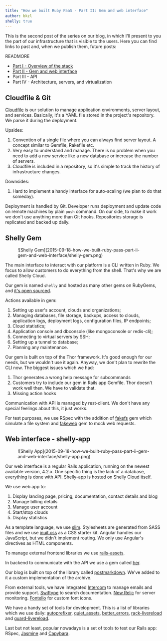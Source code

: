 ```yaml
---
title: "How we built Ruby PaaS - Part II: Gem and web interface"
author: bkzl
shelly: true
---
```


This is the second post of the series on our blog, in which I'll present to you the part of our infrastructure that is visible to the users. Here you can find links to past and, when we publish them, future posts:

READMORE

* [Part I - Overview of the stack][part1]
* [Part II - Gem and web interface][part2]
* Part III - API
* Part IV - Architecture, servers, and virtualization

## Cloudfile & Git

[Cloudfile][cloudfile] is our solution to manage application environments, server layout, and services. Basically, it's a YAML file stored in the project's repository. We parse it during the deployment.

Upsides:

1. Convention of a single file where you can always find server layout. A concept similar to Gemfile, Rakefile etc.
2. Very easy to understand and manage. There is no problem when you need to add a new service like a new database or increase the number of servers.
3. Cloudfile is included in a repository, so it's simple to track the history of infrastructure changes.

Downsides:

1. Hard to implement a handy interface for auto-scaling (we plan to do that someday).

Deployment is handled by Git. Developer runs deployment and update code on remote machines by plain `push` command. On our side, to make it work we don't use anything more than Git hooks. Repositories storage is replicated and backed up daily.

## Shelly Gem

<figure>
  ![Shelly Gem](2015-09-18-how-we-built-ruby-pass-part-ii-gem-and-web-interface/shelly-gem.png)
</figure>
  
The main interface to interact with our platform is a CLI written in Ruby. We focus to allow customers to do everything from the shell. That's why we are called Shelly Cloud.

Our gem is named `shelly` and hosted as many other gems on RubyGems, and [it's open sourced][shelly].

Actions available in gem:

1. Setting up user's account, clouds and organizations;
2. Managing databases, file storage, backups, access to clouds, application logs, deployment logs, configuration files, IP endpoints;
3. Cloud statistics;
4. Application console and dbconsole (like mongoconsole or redis-cli);
5. Connecting to virtual servers by SSH;
6. Setting up a tunnel to database;
7. Planning any maintenance.

Our gem is built on top of the Thor framework. It's good enough for our needs, but we wouldn't use it again. Anyway, we don't plan to rewrite the CLI now. The biggest issues which we had:

1. Thor generates a wrong help message for subcommands
2. Customers try to include our gem in Rails app Gemfile. Thor doesn't work well then. We have to validate that.
3. Missing action hooks

Communication with API is managed by rest-client. We don't have any special feelings about this, it just works.

For test purposes, we use RSpec with the addition of [fakefs][fakefs] gem which simulate a file system and [fakeweb][fakeweb] gem to mock web requests.

## Web interface - shelly-app

<figure>
  ![Shelly App](2015-09-18-how-we-built-ruby-pass-part-ii-gem-and-web-interface/shelly-app.png)
</figure>

Our web interface is a regular Rails application, running on the newest available version, 4.2.x. One specific thing is the lack of a database, everything is done with API. Shelly-app is hosted on Shelly Cloud itself.

We use web app to:

1. Display landing page, pricing, documentation, contact details and blog
2. Manage billing details
3. Manage user account
4. Start/stop clouds
5. Display statistics

As a template language, we use [slim][slim]. Stylesheets are generated from SASS files and we use [inuit.css][inuit] as a CSS starter kit. Angular handles our JavaScript, but we didn't implement routing. We only use Angular's directives as HTML components.

To manage external frontend libraries we use [rails-assets][rails-assets].

In backend to communicate with the API we use a gem called [her][her].

Our blog is built on top of the library called [postmarkdown][postmarkdown]. We've added to it a custom implementation of the archive.

From external tools, we have integrated [Intercom][intercom] to manage emails and provide support. [Swiftype][swiftype] to search documentation. [New Relic][new-relic] for server monitoring. [Fontello][fontello] for custom font icons.

We have a handy set of tools for development. This is a list of libraries which we use daily: [autoprefixer][autoprefixer], [quiet_assets][quiet-assets], [better_errors][better-errors], [rack-livereload][rack-livereload] and [guard-livereload][guard-livereload].

Last but not least, popular nowadays is a set of tools to test our Rails app: RSpec, [Jasmine][jasmine] and [Capybara][capybara].

[part1]: https://blog.ragnarson.com/2015/06/15/how-we-built-ruby-pass-part-i-overview-of-our-stack
[part2]: https://blog.ragnarson.com/2015/09/18/how-we-built-ruby-pass-part-ii-gem-and-web-interface
[cloudfile]: https://shellycloud.com/documentation/cloudfile
[shelly]: http://github.com/shellycloud/shelly
[fakefs]: https://github.com/defunkt/fakefs
[fakeweb]: https://github.com/chrisk/fakeweb
[slim]: https://github.com/slim-template/slim
[inuit]: https://github.com/csswizardry/inuit.css/
[rails-assets]: http://rails-assets.org
[her]: https://github.com/remiprev/her
[postmarkdown]: https://github.com/ennova/postmarkdown
[intercom]: https://intercom.io
[swiftype]: https://swiftype.com
[new-relic]: http://newrelic.com
[fontello]: http://fontello.com
[autoprefixer]: https://github.com/postcss/autoprefixer
[quiet-assets]: https://github.com/evrone/quiet_assets
[better-errors]: https://github.com/charliesome/better_errors
[rack-livereload]: https://github.com/johnbintz/rack-livereload
[guard-livereload]: https://github.com/guard/guard-livereload
[jasmine]: https://github.com/jasmine/jasmine
[capybara]: https://github.com/jnicklas/capybara
